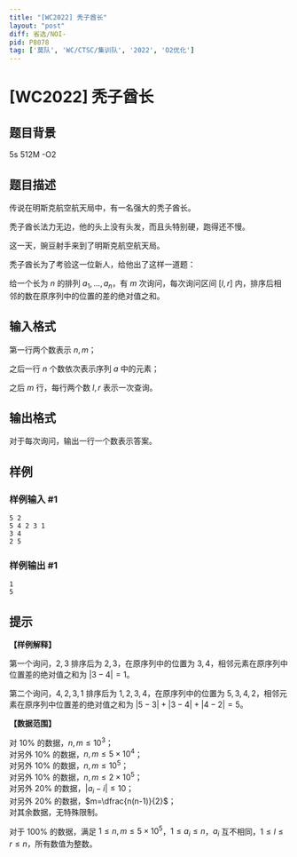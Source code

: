 ```yaml
---
title: "[WC2022] 秃子酋长"
layout: "post"
diff: 省选/NOI-
pid: P8078
tag: ['莫队', 'WC/CTSC/集训队', '2022', 'O2优化']
---
```

# [WC2022] 秃子酋长
## 题目背景

5s 512M -O2
## 题目描述

传说在明斯克航空航天局中，有一名强大的秃子酋长。

秃子酋长法力无边，他的头上没有头发，而且头特别硬，跑得还不慢。

这一天，豌豆射手来到了明斯克航空航天局。

秃子酋长为了考验这一位新人，给他出了这样一道题：

给一个长为 $n$ 的排列 $a_1,\dots, a_n$，有 $m$ 次询问，每次询问区间 $[l, r]$ 内，排序后相邻的数在原序列中的位置的差的绝对值之和。
## 输入格式

第一行两个数表示 $n, m$；

之后一行 $n$ 个数依次表示序列 $a$ 中的元素；

之后 $m$ 行，每行两个数 $l, r$ 表示一次查询。
## 输出格式

对于每次询问，输出一行一个数表示答案。
## 样例

### 样例输入 #1
```
5 2
5 4 2 3 1
3 4
2 5
```
### 样例输出 #1
```
1
5
```
## 提示

**【样例解释】**

第一个询问，$2,3$ 排序后为 $2,3$，在原序列中的位置为 $3,4$，相邻元素在原序列中位置差的绝对值之和为 $|3 - 4| = 1$。

第二个询问，$4, 2, 3, 1$ 排序后为 $1, 2, 3, 4$，在原序列中的位置为 $5, 3, 4, 2$，相邻元素在原序列中位置差的绝对值之和为 $|5 - 3| + |3 - 4| + |4 - 2| = 5$。

**【数据范围】**

对 $10\%$ 的数据，$n, m \leq 10^3$；  
对另外 $10\%$ 的数据，$n, m \leq 5 \times 10^4$；  
对另外 $10\%$ 的数据，$n, m \leq 10^5$；  
对另外 $10\%$ 的数据，$n, m \leq 2 \times 10^5$；  
对另外 $20\%$ 的数据，$|a_i - i| \leq 10$；  
对另外 $20\%$ 的数据，$m=\dfrac{n(n-1)}{2}$；  
对其余数据，无特殊限制。

对于 $100\%$ 的数据，满足 $1 \leq n, m \leq 5\times 10^5$，$1 \leq a_i \leq n$，$a_i$ 互不相同，$1 \leq l \leq r \leq n$，所有数值为整数。


